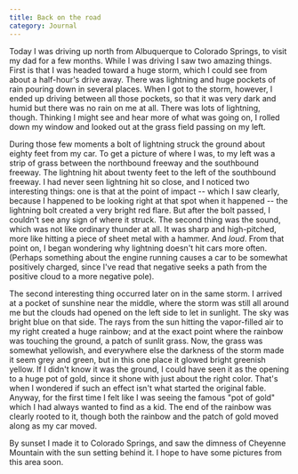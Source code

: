 ```yaml
---
title: Back on the road
category: Journal
---
```


Today I was driving up north from Albuquerque to Colorado Springs, to
visit my dad for a few months.  While I was driving I saw two amazing
things.  First is that I was headed toward a huge storm, which I could
see from about a half-hour's drive away.  There was lightning and huge
pockets of rain pouring down in several places.  When I got to the
storm, however, I ended up driving between all those pockets, so that it
was very dark and humid but there was no rain on me at all.  There was
lots of lightning, though.  Thinking I might see and hear more of what
was going on, I rolled down my window and looked out at the grass field
passing on my left.

During those few moments a bolt of lightning struck the ground about
eighty feet from my car.  To get a picture of where I was, to my left
was a strip of grass between the northbound freeway and the southbound
freeway.  The lightning hit about twenty feet to the left of the
southbound freeway.  I had never seen lightning hit so close, and I
noticed two interesting things: one is that at the point of impact --
which I saw clearly, because I happened to be looking right at that spot
when it happened -- the lightning bolt created a very bright red flare.
But after the bolt passed, I couldn't see any sign of where it struck.
The second thing was the sound, which was not like ordinary thunder at
all.  It was sharp and high-pitched, more like hitting a piece of sheet
metal with a hammer.  And *loud*.  From that point on, I began wondering
why lightning doesn't hit cars more often.  (Perhaps something about the
engine running causes a car to be somewhat positively charged, since
I've read that negative seeks a path from the positive cloud to a more
negative pole).

The second interesting thing occurred later on in the same storm.  I
arrived at a pocket of sunshine near the middle, where the storm was
still all around me but the clouds had opened on the left side to let in
sunlight.  The sky was bright blue on that side.  The rays from the sun
hitting the vapor-filled air to my right created a huge rainbow; and at
the exact point where the rainbow was touching the ground, a patch of
sunlit grass.  Now, the grass was somewhat yellowish, and everywhere
else the darkness of the storm made it seem grey and green, but in this
one place it glowed bright greenish yellow.  If I didn't know it was the
ground, I could have seen it as the opening to a huge pot of gold, since
it shone with just about the right color.  That's when I wondered if
such an effect isn't what started the original fable.  Anyway, for the
first time I felt like I was seeing the famous "pot of gold" which I had
always wanted to find as a kid.  The end of the rainbow was clearly
rooted to it, though both the rainbow and the patch of gold moved along
as my car moved.

By sunset I made it to Colorado Springs, and saw the dimness of Cheyenne
Mountain with the sun setting behind it.  I hope to have some pictures
from this area soon.


